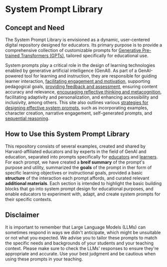 # System Prompt Library

## Concept and Need
The System Prompt Library is envisioned as a dynamic, user-centered digital repository designed for educators. Its primary purpose is to provide a comprehensive collection of customizable prompts for [Generative Pre-trained Transformers (GPTs)](https://en.wikipedia.org/wiki/Generative_pre-trained_transformer), tailored specifically for educational use. 

System prompts play a critical role in the design of learning technologies enabled by generative artificial intelligence (GenAI). As part of a GenAI-powered tool for learning and instruction, they are responsible for guiding learner interaction, [facilitating engagement and motivation](<Prompts/Teaching Activities/Student Engagement Enhancer GPT.md>), supporting pedagogical goals, [providing feedback and assessment](https://github.com/ncwilson78/System-Prompt-Library/blob/main/Prompts/Learning%20Activities/AI%20Mentor%20Gives%20Feedback.md), ensuring content accuracy and relevance, [encouraging reflective thinking and metacognition](https://github.com/ncwilson78/System-Prompt-Library/blob/main/Prompts/Learning%20Activities/PolicymakerGPT.md), facilitating adaptivity and personalization, and enhancing accessibility and inclusivity, among others. This site also outlines various [strategies for designing effective system prompts](https://github.com/ncwilson78/System-Prompt-Library/blob/main/About/02%20System%20prompts%20in%20education.md), such as incorporating examples, character creation, narrative engagement, self-generated prompts, and [sequential reasoning](https://github.com/ncwilson78/System-Prompt-Library/blob/main/Prompts/Learning%20Activities/Vector%20Explorer.md). 

## How to Use this System Prompt Library
This repository consists of several examples, created and shared by Harvard-affiliated educators and by experts in the field of GenAI and education, separated into prompts specifically for [educators](<Prompts/Teaching Activities>) and [learners](<Prompts/Learning Activities>). For each prompt, we have created a **breif summary** of the prompt's purpose and utility, summarized the **goals** of the prompt in ther form of specific learning objectives or instructional goals, provided a basic **structure** of the interaction each prompt affords, and curated relevant **additional materials**. Each section is intended to highlight the basic building blocks that go into system prompt design for educational purposes, and enable educators to experiment with, adapt, and create system prompts for their specific contexts. 

## Disclaimer
It is important to remember that Large Language Models (LLMs) can sometimes respond in ways we didn't anticipate, which might be unsuitable or not what you expected. We advise you to tailor these prompts to match the specific needs and backgrounds of your students and your teaching context. Please make sure to check the LLMs' responses to ensure they're appropriate and accurate. Use your best judgment and be cautious when using these prompts in your teaching.
